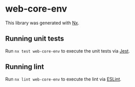 # web-core-env

This library was generated with [Nx](https://nx.dev).

## Running unit tests

Run `nx test web-core-env` to execute the unit tests via [Jest](https://jestjs.io).

## Running lint

Run `nx lint web-core-env` to execute the lint via [ESLint](https://eslint.org/).
